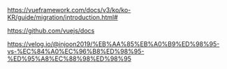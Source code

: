 https://vueframework.com/docs/v3/ko/ko-KR/guide/migration/introduction.html#

https://github.com/vuejs/docs

https://velog.io/@injoon2019/%EB%AA%85%EB%A0%B9%ED%98%95-vs-%EC%84%A0%EC%96%B8%ED%98%95-%ED%95%A8%EC%88%98%ED%98%95